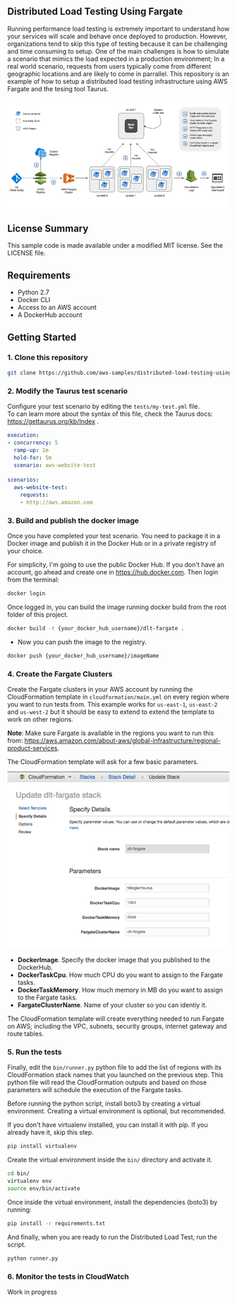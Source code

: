 ## Distributed Load Testing Using Fargate

Running performance load testing is extremely important to understand how your services will scale and behave once 
deployed to production. However, organizations tend to skip this type of testing because it can be challenging and 
time consuming to setup. One of the main challenges is how to simulate a scenario that mimics the load expected in 
a production environment; In a real world scenario, requests from users typically come from different geographic 
locations and are likely to come in parrallel. This repository is an example of how to setup a distributed load testing
infrastructure using AWS Fargate and the tesing tool Taurus. 

![Architecture](docs/arch.png)

## License Summary

This sample code is made available under a modified MIT license. See the LICENSE file.

## Requirements

- Python 2.7
- Docker CLI
- Access to an AWS account
- A DockerHub account

## Getting Started

### 1. Clone this repository

```bash
git clone https://github.com/aws-samples/distributed-load-testing-using-aws-fargate.git
```

### 2. Modify the Taurus test scenario

Configure your test scenario by editing the `tests/my-test.yml` file.  
To can learn more about the syntax of this file, check the Taurus docs: https://gettaurus.org/kb/Index .

```yaml
execution:
- concurrency: 5
  ramp-up: 1m
  hold-for: 5m
  scenario: aws-website-test

scenarios:
  aws-website-test:
    requests:
    - http://aws.amazon.com
``` 

### 3. Build and publish the docker image

Once you have completed your test scenario. You need to package it in a Docker image and publish it
in the Docker Hub or in a private registry of your choice.  

For simplicity, I'm going to use the public Docker Hub. If you don't have an account, go ahead and create one in
https://hub.docker.com. Then login from the terminal:  

```bash
docker login
```

Once logged in, you can build the image running docker build from the root folder of this project.  

```bash
docker build -t {your_docker_hub_username}/dlt-fargate .
```

- Now you can push the image to the registry. 

```bash
docker push {your_docker_hub_username}/imageName
```

### 4. Create the Fargate Clusters

Create the Fargate clusters in your AWS account by running the CloudFormation template in `cloudformation/main.yml` on
every region where you want to run tests from. This example works for `us-east-1`, `us-east-2` and `us-west-2`
but it should be easy to extend to extend the template to work on other regions.

**Note**: Make sure Fargate is available in the regions you want to run this from:
https://aws.amazon.com/about-aws/global-infrastructure/regional-product-services.  

The CloudFormation template will ask for a few basic parameters.  

![CloudFormation](docs/cloudformation.png)

- **DockerImage**. Specify the docker image that you published to the DockerHub.
- **DockerTaskCpu**. How much CPU do you want to assign to the Fargate tasks.
- **DockerTaskMemory**. How much memory in MB do you want to assign to the Fargate tasks.
- **FargateClusterName**. Name of your cluster so you can identiy it. 

The CloudFormation template will create everything needed to run Fargate on AWS; including the VPC, subnets,
security groups, internet gateway and route tables. 
 

### 5. Run the tests

Finally, edit the `bin/runner.py` python file to add the list of regions with its CloudFormation stack names that
you launched on the previous step. This python file will read the CloudFormation outputs and based on those parameters
will schedule the execution of the Fargate tasks.

Before running the python script, install boto3 by creating a virtual environment. Creating a virtual
environment is optional, but recommended.

If you don't have virtualenv installed, you can install it with pip. If you already have it, skip this step. 

```bash
pip install virtualenv
``` 

Create the virtual environment inside the `bin/` directory and activate it. 

```bash
cd bin/
virtualenv env
source env/bin/activate
``` 

Once inside the virtual environment, install the dependencies (boto3) by running:

```bash
pip install -r requirements.txt
```

And finally, when you are ready to run the Distributed Load Test, run the script.

```bash
python runner.py
```

### 6. Monitor the tests in CloudWatch

Work in progress
